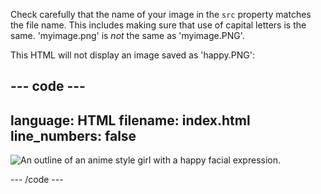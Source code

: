 Check carefully that the name of your image in the `src` property matches the file name. This includes making sure that use of capital letters is the same. 'myimage.png' is *not* the same as 'myimage.PNG'.

This HTML will not display an image saved as 'happy.PNG':

--- code ---
---
language: HTML
filename: index.html
line_numbers: false
---

<img src="happy.png" alt="An outline of an anime style girl with a happy facial expression."/>

--- /code ---